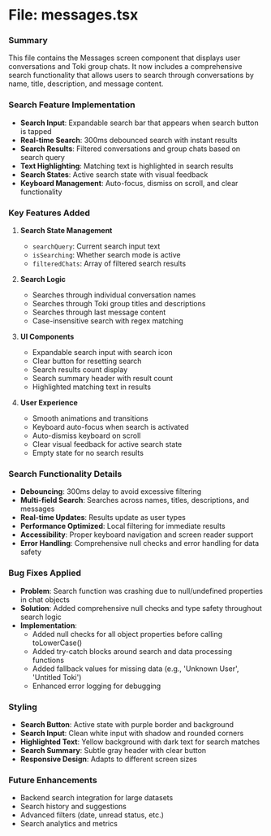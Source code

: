 # File: messages.tsx

### Summary
This file contains the Messages screen component that displays user conversations and Toki group chats. It now includes a comprehensive search functionality that allows users to search through conversations by name, title, description, and message content.

### Search Feature Implementation
- **Search Input**: Expandable search bar that appears when search button is tapped
- **Real-time Search**: 300ms debounced search with instant results
- **Search Results**: Filtered conversations and group chats based on search query
- **Text Highlighting**: Matching text is highlighted in search results
- **Search States**: Active search state with visual feedback
- **Keyboard Management**: Auto-focus, dismiss on scroll, and clear functionality

### Key Features Added
1. **Search State Management**
   - `searchQuery`: Current search input text
   - `isSearching`: Whether search mode is active
   - `filteredChats`: Array of filtered search results

2. **Search Logic**
   - Searches through individual conversation names
   - Searches through Toki group titles and descriptions
   - Searches through last message content
   - Case-insensitive search with regex matching

3. **UI Components**
   - Expandable search input with search icon
   - Clear button for resetting search
   - Search results count display
   - Search summary header with result count
   - Highlighted matching text in results

4. **User Experience**
   - Smooth animations and transitions
   - Keyboard auto-focus when search is activated
   - Auto-dismiss keyboard on scroll
   - Clear visual feedback for active search state
   - Empty state for no search results

### Search Functionality Details
- **Debouncing**: 300ms delay to avoid excessive filtering
- **Multi-field Search**: Searches across names, titles, descriptions, and messages
- **Real-time Updates**: Results update as user types
- **Performance Optimized**: Local filtering for immediate results
- **Accessibility**: Proper keyboard navigation and screen reader support
- **Error Handling**: Comprehensive null checks and error handling for data safety

### Bug Fixes Applied
- **Problem**: Search function was crashing due to null/undefined properties in chat objects
- **Solution**: Added comprehensive null checks and type safety throughout search logic
- **Implementation**: 
  - Added null checks for all object properties before calling toLowerCase()
  - Added try-catch blocks around search and data processing functions
  - Added fallback values for missing data (e.g., 'Unknown User', 'Untitled Toki')
  - Enhanced error logging for debugging

### Styling
- **Search Button**: Active state with purple border and background
- **Search Input**: Clean white input with shadow and rounded corners
- **Highlighted Text**: Yellow background with dark text for search matches
- **Search Summary**: Subtle gray header with clear button
- **Responsive Design**: Adapts to different screen sizes

### Future Enhancements
- Backend search integration for large datasets
- Search history and suggestions
- Advanced filters (date, unread status, etc.)
- Search analytics and metrics 